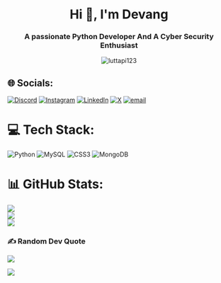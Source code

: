 <h1 align="center">Hi 👋, I'm Devang</h1>
<h3 align="center">A passionate Python Developer And A Cyber Security Enthusiast</h3>
<p align="center"> <img src="https://komarev.com/ghpvc/?username=luttapi123&label=Profile%20views&color=0e75b6&style=flat" alt="luttapi123" /> </p>


## 🌐 Socials:
[![Discord](https://img.shields.io/badge/Discord-%237289DA.svg?logo=discord&logoColor=white)](https://discord.gg/burnedpotato) [![Instagram](https://img.shields.io/badge/Instagram-%23E4405F.svg?logo=Instagram&logoColor=white)](https://instagram.com/dev._ang_) [![LinkedIn](https://img.shields.io/badge/LinkedIn-%230077B5.svg?logo=linkedin&logoColor=white)](https://linkedin.com/in/devangdileep) [![X](https://img.shields.io/badge/X-black.svg?logo=X&logoColor=white)](https://x.com/devang_dileep) [![email](https://img.shields.io/badge/Email-D14836?logo=gmail&logoColor=white)](mailto:devangdileep123@gmail.com) 

# 💻 Tech Stack:
![Python](https://img.shields.io/badge/python-3670A0?style=for-the-badge&logo=python&logoColor=ffdd54) ![MySQL](https://img.shields.io/badge/mysql-4479A1.svg?style=for-the-badge&logo=mysql&logoColor=white) ![CSS3](https://img.shields.io/badge/css3-%231572B6.svg?style=for-the-badge&logo=css3&logoColor=white) ![MongoDB](https://img.shields.io/badge/MongoDB-%234ea94b.svg?style=for-the-badge&logo=mongodb&logoColor=white)
# 📊 GitHub Stats:
![](https://github-readme-stats.vercel.app/api?username=devangdileep&theme=dark&hide_border=false&include_all_commits=true&count_private=false)<br/>
![](https://nirzak-streak-stats.vercel.app/?user=devangdileep&theme=dark&hide_border=false)<br/>
![](https://github-readme-stats.vercel.app/api/top-langs/?username=devangdileep&theme=dark&hide_border=false&include_all_commits=true&count_private=false&layout=compact)

### ✍️ Random Dev Quote
![](https://quotes-github-readme.vercel.app/api?type=horizontal&theme=radical)


[![](https://visitcount.itsvg.in/api?id=devangdileep&icon=0&color=0)](https://visitcount.itsvg.in)

